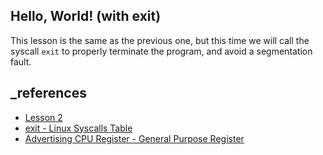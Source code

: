 ## Hello, World! (with exit)

This lesson is the same as the previous one, but this time we will call the syscall `exit` to properly terminate the program, and avoid a segmentation fault.

## \_references

- [Lesson 2](https://asmtutor.com/#lesson2)
- [exit - Linux Syscalls Table](https://chromium.googlesource.com/chromiumos/docs/+/HEAD/constants/syscalls.md#i686_1)
- [Advertising
  CPU Register - General Purpose Register](https://web.archive.org/web/20191114093028/https://gerardnico.com/computer/cpu/register/general)
